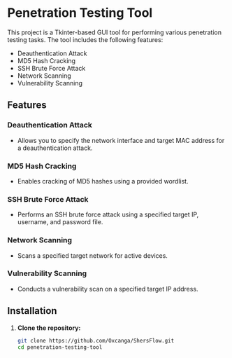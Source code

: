 # Penetration Testing Tool

This project is a Tkinter-based GUI tool for performing various penetration testing tasks. The tool includes the following features:
- Deauthentication Attack
- MD5 Hash Cracking
- SSH Brute Force Attack
- Network Scanning
- Vulnerability Scanning

## Features

### Deauthentication Attack
- Allows you to specify the network interface and target MAC address for a deauthentication attack.

### MD5 Hash Cracking
- Enables cracking of MD5 hashes using a provided wordlist.

### SSH Brute Force Attack
- Performs an SSH brute force attack using a specified target IP, username, and password file.

### Network Scanning
- Scans a specified target network for active devices.

### Vulnerability Scanning
- Conducts a vulnerability scan on a specified target IP address.

## Installation

1. **Clone the repository:**
   ```sh
   git clone https://github.com/Oxcanga/ShersFlow.git
   cd penetration-testing-tool
